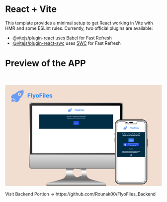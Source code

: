 # React + Vite

This template provides a minimal setup to get React working in Vite with HMR and some ESLint rules.
Currently, two official plugins are available:

- [@vitejs/plugin-react](https://github.com/vitejs/vite-plugin-react/blob/main/packages/plugin-react/README.md) uses [Babel](https://babeljs.io/) for Fast Refresh
- [@vitejs/plugin-react-swc](https://github.com/vitejs/vite-plugin-react-swc) uses [SWC](https://swc.rs/) for Fast Refresh

# Preview of the APP 
<br/>
<br/>
<img src="./ScreenShorts/Preview.png" alt="Priviw Picture"/>

<p>Visit Backend Portion -> https://github.com/Rounak00/FlyoFiles_Backend</p>
